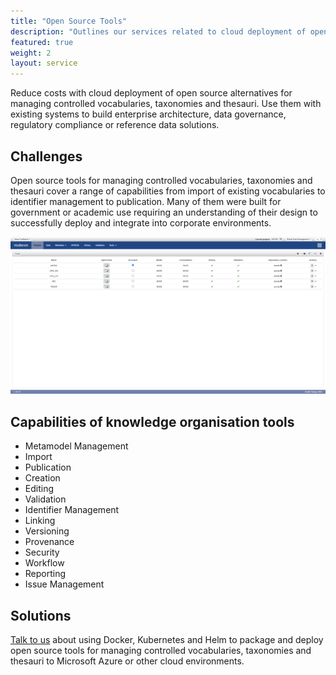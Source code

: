 ```yaml
---
title: "Open Source Tools"
description: "Outlines our services related to cloud deployment of open-source tools for managing controlled vocabularies, taxonomies and thesauri."
featured: true
weight: 2
layout: service
---
```


Reduce costs with cloud deployment of open source alternatives for managing controlled vocabularies, taxonomies and thesauri. Use them with existing systems to build enterprise architecture, data governance, regulatory compliance or reference data solutions.

## Challenges

Open source tools for managing controlled vocabularies, taxonomies and thesauri cover a range of capabilities from import of existing vocabularies to identifier management to publication. Many of them were built for government or academic use requiring an understanding of their design to successfully deploy and integrate into corporate environments.

![VocBench](/images/oss/vocbench.png "VocBench 9.1.0 with preloaded taxonomies.")

## Capabilities of knowledge organisation tools

 * Metamodel Management
 * Import
 * Publication
 * Creation
 * Editing
 * Validation
 * Identifier Management
 * Linking
 * Versioning
 * Provenance
 * Security
 * Workflow
 * Reporting
 * Issue Management

## Solutions

[Talk to us](/contact) about using Docker, Kubernetes and Helm to package and deploy open source tools for managing controlled vocabularies, taxonomies and thesauri to Microsoft Azure or other cloud environments.
